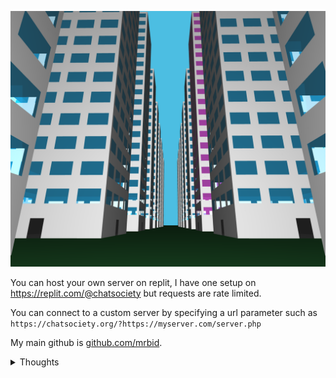 [![screenshot of chat society](https://raw.githubusercontent.com/chatsociety/chatsociety.github.io/main/cs.png)](https://ChatSociety.org)

You can host your own server on replit, I have one setup on https://replit.com/@chatsociety but requests are rate limited.

You can connect to a custom server by specifying a url parameter such as `https://chatsociety.org/?https://myserver.com/server.php`

My main github is [github.com/mrbid](https://github.com/mrbid).

<details>
    <summary>Thoughts</summary>
- Allow drawing on walls using GL_LINES arrays of points at equal distances from each other, one draw call for all player squiggles unless player can customize the `glLineWidth()` or color?<br>
- VOIP?
</details>
